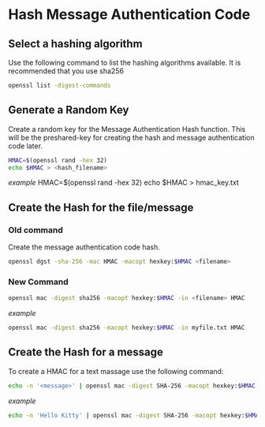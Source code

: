 # Hash Message Authentication Code

## Select a hashing algorithm 
Use the following command to list the hashing algorithms available.  It is recommended that you use sha256
```sh
openssl list -digest-commands
```

## Generate a Random Key
Create a random key for the Message Authentication Hash function.  This will be the preshared-key for creating the hash and message authentication code later.

```sh
HMAC=$(openssl rand -hex 32)
echo $HMAC > <hash_filename>
```

*example*
HMAC=$(openssl rand -hex 32)
echo $HMAC > hmac_key.txt

## Create the Hash for the file/message
### Old command
Create the message authentication code hash.
```sh
openssl dgst -sha-256 -mac HMAC -macopt hexkey:$HMAC <filename>
```

### New Command
```sh
openssl mac -digest sha256 -macopt hexkey:$HMAC -in <filename> HMAC
```
*example*
```sh
openssl mac -digest sha256 -macopt hexkey:$HMAC -in myfile.txt HMAC
```

## Create the Hash for a message
To create a HMAC for a text massage use the following command:
```sh
echo -n '<message>' | openssl mac -digest SHA-256 -macopt hexkey:$HMAC -in - HMAC
```

*example*
```sh
echo -n 'Hello Kitty' | openssl mac -digest SHA-256 -macopt hexkey:$HMAC -in - HMAC
```
